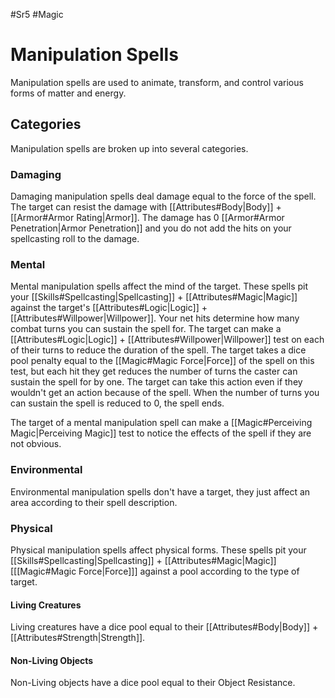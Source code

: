 #Sr5 #Magic
# Manipulation Spells
Manipulation spells are used to animate, transform, and control various forms of matter and energy.

## Categories
Manipulation spells are broken up into several categories.
### Damaging
Damaging manipulation spells deal damage equal to the force of the spell. The target can resist the damage with [[Attributes#Body|Body]] + [[Armor#Armor Rating|Armor]]. The damage has 0 [[Armor#Armor Penetration|Armor Penetration]] and you do not add the hits on your spellcasting roll to the damage.
### Mental
Mental manipulation spells affect the mind of the target. These spells pit your [[Skills#Spellcasting|Spellcasting]] + [[Attributes#Magic|Magic]] against the target's [[Attributes#Logic|Logic]] + [[Attributes#Willpower|Willpower]]. Your net hits determine how many combat turns you can sustain the spell for. 
The target can make a [[Attributes#Logic|Logic]] + [[Attributes#Willpower|Willpower]] test on each of their turns to reduce the duration of the spell. The target takes a dice pool penalty equal to the [[Magic#Magic Force|Force]] of the spell on this test, but each hit they get reduces the number of turns the caster can sustain the spell for by one. The target can take this action even if they wouldn't get an action because of the spell.
When the number of turns you can sustain the spell is reduced to 0, the spell ends.

The target of a mental manipulation spell can make a [[Magic#Perceiving Magic|Perceiving Magic]] test to notice the effects of the spell if they are not obvious.
### Environmental
Environmental manipulation spells don't have a target, they just affect an area according to their spell description.
### Physical
Physical manipulation spells affect physical forms. These spells pit your [[Skills#Spellcasting|Spellcasting]] + [[Attributes#Magic|Magic]] \[[[Magic#Magic Force|Force]]\] against a pool according to the type of target.
#### Living Creatures
Living creatures have a dice pool equal to their [[Attributes#Body|Body]] + [[Attributes#Strength|Strength]].
#### Non-Living Objects
Non-Living objects have a dice pool equal to their Object Resistance.